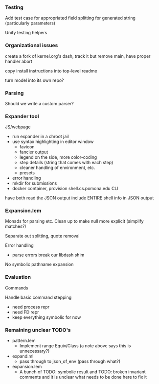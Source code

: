 ### Testing

Add test case for appropriated field splitting for generated string (particularly parameters)

Unify testing helpers

### Organizational issues

create a fork of kernel.org's dash, track it
but remove main, have proper handler abort

copy install instructions into top-level readme

turn model into its own repo?

### Parsing

Should we write a custom parser?

### Expander tool

JS/webpage
  + run expander in a chroot jail
  + use syntax highlighting in editor window
    - favicon
    - fancier output
    - legend on the side, more color-coding
    - step details (string that comes with each step)
    - cleaner handling of environment, etc.
    - presets
  + error handling
  + mkdir for submissions
  + docker container, provision shell.cs.pomona.edu
CLI

have both read the JSON output
  include ENTIRE shell info in JSON output

### Expansion.lem

Monads for parsing etc.
Clean up to make null more explicit (simplify matches?)

Separate out splitting, quote removal

Error handling
  - parse errors break our libdash shim

No symbolic pathname expansion

### Evaluation

Commands

Handle basic command stepping
  - need process repr
  - need FD repr
  - keep everything symbolic for now

### Remaining unclear TODO's

- pattern.lem
  - Implement range Equiv/Class (a note above says this is unnecessary?)
- expand.ml
  - pass through to json_of_env (pass through what?)
- expansion.lem
  - A bunch of TODO: symbolic result and TODO: broken invariant comments
    and it is unclear what needs to be done here to fix it

